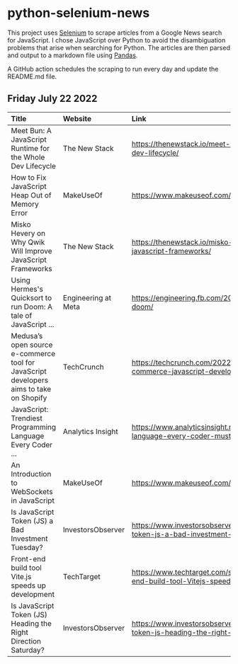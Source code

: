 # python-selenium-news

This project uses [Selenium](https://www.seleniumhq.org/) to scrape articles from a Google News search for JavaScript.
I chose JavaScript over Python to avoid the disambiguation problems that arise when searching for Python.
The articles are then parsed and output to a markdown file using [Pandas](https://pandas.pydata.org/).

A GitHub action schedules the scraping to run every day and update the README.md file.

## Friday July 22 2022


| Title                                                                                  | Website             | Link                                                                                                              |
|:---------------------------------------------------------------------------------------|:--------------------|:------------------------------------------------------------------------------------------------------------------|
| Meet Bun: A JavaScript Runtime for the Whole Dev Lifecycle                             | The New Stack       | https://thenewstack.io/meet-bun-a-javascript-runtime-for-the-whole-dev-lifecycle/                                 |
| How to Fix JavaScript Heap Out of Memory Error                                         | MakeUseOf           | https://www.makeuseof.com/javascript-heap-out-of-memory-error-fix/                                                |
| Misko Hevery on Why Qwik Will Improve JavaScript Frameworks                            | The New Stack       | https://thenewstack.io/misko-hevery-on-why-qwik-will-improve-javascript-frameworks/                               |
| Using Hermes's Quicksort to run Doom: A tale of JavaScript ...                         | Engineering at Meta | https://engineering.fb.com/2022/07/20/security/hermes-quicksort-to-run-doom/                                      |
| Medusa’s open source e-commerce tool for JavaScript developers aims to take on Shopify | TechCrunch          | https://techcrunch.com/2022/07/15/medusa-shopify-open-source-e-commerce-javascript-developers/                    |
| JavaScript: Trendiest Programming Language Every Coder ...                             | Analytics Insight   | https://www.analyticsinsight.net/javascript-trendiest-programming-language-every-coder-must-know-in-2022/         |
| An Introduction to WebSockets in JavaScript                                            | MakeUseOf           | https://www.makeuseof.com/websockets-in-javascript/                                                               |
| Is JavaScript Token (JS) a Bad Investment Tuesday?                                     | InvestorsObserver   | https://www.investorsobserver.com/news/crypto-update/is-javascript-token-js-a-bad-investment-tuesday              |
| Front-end build tool Vite.js speeds up development                                     | TechTarget          | https://www.techtarget.com/searchapparchitecture/news/252522926/Front-end-build-tool-Vitejs-speeds-up-development |
| Is JavaScript Token (JS) Heading the Right Direction Saturday?                         | InvestorsObserver   | https://www.investorsobserver.com/news/crypto-update/is-javascript-token-js-heading-the-right-direction-saturday  |